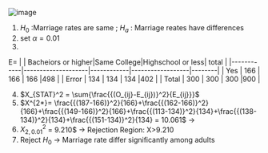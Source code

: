 ![image](https://github.com/user-attachments/assets/097755d1-5b3b-4802-9df8-42ae7c81bba0)

1. $H_0$ :Marriage rates are same ; $H_a$ :
   Marriage reates have differences
3. set $\alpha = 0.01$
4.
E=
|            | Bacheiors or higher|Same College|Highschool or less| total  |
|------------|--------------------|------------|------------------|--------|
| Yes        | 166                | 166        | 166              |498     |
| Error      | 134                | 134        | 134              |402     |
| Total      | 300                |  300       |  300             |900     |

4. $X_{STAT}^2 = \sum{\frac{{(O_{ij}-E_{ij})}^2}{E_{ij}}}$
5. $X^{2*}= \frac{{(187-166)}^2}{166}+\frac{{(162-166)}^2}{166}+\frac{{(149-166)}^2}{166}+\frac{{(113-134)}^2}{134}+\frac{{(138-134)}^2}{134}+\frac{{(151-134)}^2}{134} = 10.061$ -> 
6. $X^{2}_{2,0.01}$ = 9.210$ -> Rejection Region: X>9.210
7. Reject $H_0$ -> Marriage rate differ significantly among adults
   
